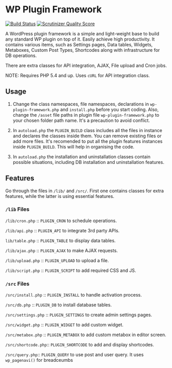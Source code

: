 # WP Plugin Framework
[![Build Status](https://travis-ci.org/nirjharlo/wp-plugin-framework.svg?branch=master)](https://travis-ci.org/nirjharlo/wp-plugin-framework)
[![Scrutinizer Quality Score](https://scrutinizer-ci.com/g/nirjharlo/wp-plugin-framework/badges/quality-score.png?b=master)](https://scrutinizer-ci.com/g/nirjharlo/wp-plugin-framework/)

A WordPress plugin framework is a simple and light-weight base to build any standard WP plugin on top of it. Easily achieve high productivity.
It contains various items, such as Settings pages, Data tables, Widgets, Metaboxes, Custom Post Types, Shortcodes along with infrastructure for DB operations.

There are extra classes for API integration, AJAX, File upload and Cron jobs.

NOTE: Requires PHP 5.4 and up. Uses `cURL` for API integration class.

## Usage

1. Change the class namespaces, file namespaces, declarations in `wp-plugin-framework.php` and `install.php` before you start coding.
Also, change the `/asset` file paths in plugin file `wp-plugin-framework.php` to your chosen folder path name.
It's a precaution to avoid conflict.

2. In `autoload.php` the `PLUGIN_BUILD` class includes all the files in instance and declares the classes inside them. You can remove existing files or add more files. It's recomended to put all the plugin features instances inside `PLUGIN_BUILD`. This will help in organising the code.

3. In `autoload.php` the installation and uninstallation classes contain possible situations, including DB installation and uninstallation features.

## Features

Go through the files in `/lib/` and `/src/`. First one contains classes for extra features, while the latter is using essential features.

### `/lib` Files

`/lib/cron.php` :: `PLUGIN_CRON` to schedule operations.

`/lib/api.php` :: `PLUGIN_API` to integrate 3rd party APIs.

`lib/table.php` :: `PLUGIN_TABLE` to display data tables.

`/lib/ajax.php` :: `PLUGIN_AJAX` to make AJAX requests.

`/lib/upload.php` :: `PLUGIN_UPLOAD` to upload a file.

`/lib/script.php` :: `PLUGIN_SCRIPT` to add required CSS and JS.

### `/src` Files

`/src/install.php` :: `PLUGIN_INSTALL` to handle activation process.

`/src/db.php` :: `PLUGIN_DB` to install database tables.

`/src/settings.php` :: `PLUGIN_SETTINGS` to create admin settings pages.

`/src/widget.php` :: `PLUGIN_WIDGET` to add custom widget.

`/src/metabox.php` :: `PLUGIN_METABOX` to add custom metabox in editor screen.

`/src/shortcode.php`:: `PLUGIN_SHORTCODE` to add and display shortcodes.

`/src/query.php`:: `PLUGIN_QUERY` to use post and user query. It uses `wp_pagenavi()` for breadceumbs
